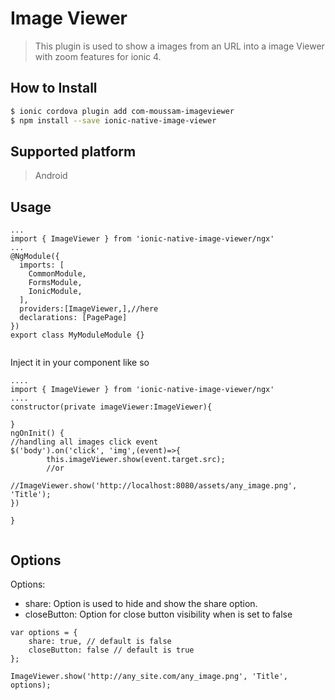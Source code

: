 # Image Viewer  
> This plugin is used to show a images from an  URL into a image Viewer with zoom features for ionic 4.

## How to Install

```bash
$ ionic cordova plugin add com-moussam-imageviewer
$ npm install --save ionic-native-image-viewer
```

## Supported platform
> Android


## Usage
```
...
import { ImageViewer } from 'ionic-native-image-viewer/ngx'
...
@NgModule({
  imports: [
    CommonModule,
    FormsModule,
    IonicModule,
  ],
  providers:[ImageViewer,],//here
  declarations: [PagePage]
})
export class MyModuleModule {}


```
Inject it in your component like so 
```
....
import { ImageViewer } from 'ionic-native-image-viewer/ngx'
....
constructor(private imageViewer:ImageViewer){

}
ngOnInit() {
//handling all images click event
$('body').on('click', 'img',(event)=>{
        this.imageViewer.show(event.target.src);
        //or
        //ImageViewer.show('http://localhost:8080/assets/any_image.png', 'Title');
})

}


```

## Options

Options:
* share: Option is used to hide and show the share option.
* closeButton: Option for close button visibility when is set to false 


```
var options = {
    share: true, // default is false
    closeButton: false // default is true
};

ImageViewer.show('http://any_site.com/any_image.png', 'Title', options);
```
